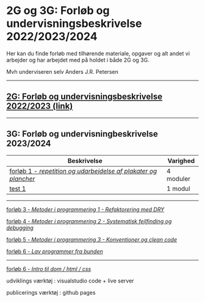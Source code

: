 # 2G og 3G: Forløb og undervisningsbeskrivelse 2022/2023/2024

Her kan du finde forløb med tilhørende materiale, opgaver og alt andet vi arbejder og har arbejdet med på holdet i både 2G og 3G.

Mvh underviseren selv Anders J.R. Petersen

---

## [2G: Forløb og undervisningsbeskrivelse 2022/2023 (link)](forlob_2i2/README_2i2.md)    

---
## 3G: Forløb og undervisningbeskrivelse 2023/2024

| Beskrivelse      | Varighed |
| ----------- | ----------- |
| [forløb 1 - *repetition og udarbejdelse af plakater og plancher*](forlob1_repetition/forlob1_rep.md)      | 4 moduler       |
| [test 1]()   | 1 modul        |


---

[forløb 3 - *Metoder i programmering 1 - Refaktorering med DRY*]()

[forløb 4 - *Metoder i programmering 2 - Systematisk fejlfinding og debugging*]()

[forløb 5 - *Metoder i programmering 3 - Konventioner og clean code*]()

[forløb 6 - *Lav programmer fra bunden*]()

---

[forløb 6 - *Intro til dom / html / css*]()



udviklings værktøj : visualstudio code + live server

publicerings værktøj : github pages



